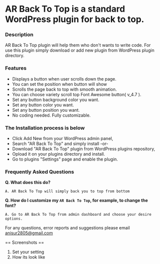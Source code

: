 # AR Back To Top is a standard WordPress plugin for back to top. 

### Description
AR Back To Top plugin will help them who don\'t wants to write code. For use this plugin simply download or add new plugin from WordPress plugin directory.

### Features

- Displays a button when user scrolls down the page.
- You can set the position when button will show
- Scrolls the page back to top with smooth animation.
- You can choose variety scroll top Font Awesome button( v_4.7 ).
- Set any button background color you want.
- Set any button color you want.
- Set any button position you want.
- No coding needed. Fully customizable.

### The Installation process is below 

- Click Add New from your WordPress admin panel,
- Search "AR Back To Top" and simply install -or- 
- Download "AR Back To Top" plugin from WordPress plugins repository,
- Opload it on your plugins directory and install.
- Go to plugins "Settings" page and enable the plugin.

### Frequently Asked Questions
**Q. What does this do?**

`A. AR Back To Top will simply back you to top from bottom`

**Q. How do I customize my `AR Back To Top`, for example, to change the font?**

`A. Go to AR Back To Top from admin dashboard and choose your desire options.`


For any questions, error reports and suggestions please email anisur2805@gmail.com

== Screenshots ==
1. Set your setting
2. How its look like
